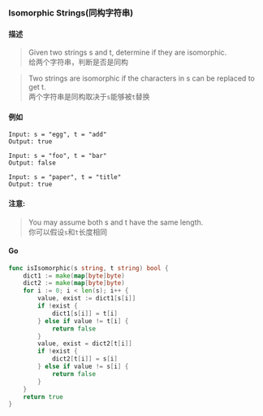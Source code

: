 ### Isomorphic Strings(同构字符串)

#### 描述
> Given two strings s and t, determine if they are isomorphic.  
给两个字符串，判断是否是同构

> Two strings are isomorphic if the characters in s can be replaced to get t.  
两个字符串是同构取决于`s`能够被`t`替换

#### 例如
```
Input: s = "egg", t = "add"
Output: true
```
```
Input: s = "foo", t = "bar"
Output: false
```
```
Input: s = "paper", t = "title"
Output: true
```
#### 注意:
> You may assume both s and t have the same length.  
你可以假设`s`和`t`长度相同

#### Go
```go
func isIsomorphic(s string, t string) bool {
	dict1 := make(map[byte]byte)
	dict2 := make(map[byte]byte)
    for i := 0; i < len(s); i++ {
        value, exist := dict1[s[i]]
        if !exist {
            dict1[s[i]] = t[i]
        } else if value != t[i] {
			return false
		}
		value, exist = dict2[t[i]]
		if !exist {
			dict2[t[i]] = s[i]
		} else if value != s[i] {
			return false
		}
	}
    return true
}
```
